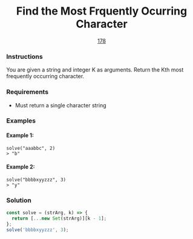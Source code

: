 <div align="center">
  <h1>Find the Most Frquently Ocurring Character</h1>
  <a href="https://prep-app-prod.herokuapp.com/problems/178" target="_blank">178</a>
</div>

### Instructions

You are given a string and integer K as arguments. Return the Kth most
frequently occurring character.

### Requirements

- Must return a single character string

### Examples

#### Example 1:

```shell
solve("aaabbc", 2)
> "b"
```

#### Example 2:

```shell
solve("bbbbxyyzzz", 3)
> "y"
```

### Solution

```javascript
const solve = (strArg, k) => {
  return [...new Set(strArg)][k - 1];
};
solve('bbbbxyyzzz', 3);
```
